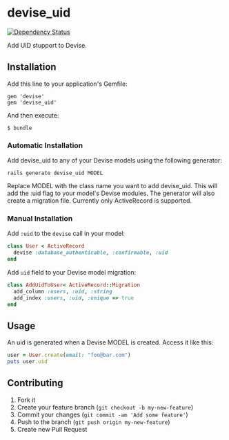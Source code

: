 # devise_uid

[![Dependency
Status](https://gemnasium.com/jingweno/devise_uid.png)](https://gemnasium.com/jingweno/devise_uid)

Add UID stupport to Devise.

## Installation

Add this line to your application's Gemfile:

    gem 'devise'
    gem 'devise_uid'

And then execute:

    $ bundle

### Automatic Installation

Add devise_uid to any of your Devise models using the
following generator:

    rails generate devise_uid MODEL

Replace MODEL with the class name you want to add devise_uid.
This will add the :uid flag to your model's Devise modules.
The generator will also create a migration file.
Currently only ActiveRecord is supported.

### Manual Installation

Add `:uid` to the `devise` call in your model:

```ruby
class User < ActiveRecord
  devise :database_authenticable, :confirmable, :uid
end
```

Add `uid` field to your Devise model migration:

```ruby
class AddUidToUser< ActiveRecord::Migration
  add_column :users, :uid, :string
  add_index :users, :uid, :unique => true
end
```

## Usage

An uid is generated when a Devise MODEL is created. Access it like this:

```ruby
user = User.create(email: "foo@bar.com")
puts user.uid
```

## Contributing

1. Fork it
2. Create your feature branch (`git checkout -b my-new-feature`)
3. Commit your changes (`git commit -am 'Add some feature'`)
4. Push to the branch (`git push origin my-new-feature`)
5. Create new Pull Request
